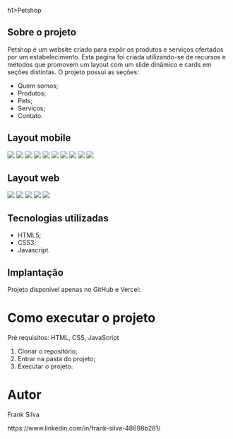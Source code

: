 h1>Petshop</h1>
<h2>Sobre o projeto</h2>
Petshop é um website criado para expôr os produtos e serviços ofertados por um estabelecimento.
Esta pagina foi criada utilizando-se de recursos e métodos que promovem um layout com um slide dinâmico e cards em seções distintas.
O projeto possui as seções:
<ul>
  <li>Quem somos;</li>
  <li>Produtos;</li>
  <li>Pets;</li>
  <li>Serviços;</li>
  <li>Contato.</li>
</ul>
<h2>Layout mobile</h2>
<img src="https://github.com/frankfsilva/pet-shop/blob/main/prints/mobile_1.png">
<img src="https://github.com/frankfsilva/pet-shop/blob/main/prints/mobile_2.png">
<img src="https://github.com/frankfsilva/pet-shop/blob/main/prints/mobile_3.png">
<img src="https://github.com/frankfsilva/pet-shop/blob/main/prints/mobile_4.png">
<img src="https://github.com/frankfsilva/pet-shop/blob/main/prints/mobile_5.png">
<img src="https://github.com/frankfsilva/pet-shop/blob/main/prints/mobile_6.png">
<img src="https://github.com/frankfsilva/pet-shop/blob/main/prints/mobile_7.png">
<img src="https://github.com/frankfsilva/pet-shop/blob/main/prints/mobile_8.png">
<img src="https://github.com/frankfsilva/pet-shop/blob/main/prints/mobile_9.png">
<img src="https://github.com/frankfsilva/pet-shop/blob/main/prints/mobile_10.png">
<h2>Layout web</h2>
<img src="https://github.com/frankfsilva/pet-shop/blob/main/prints/web_1.png">
<img src="https://github.com/frankfsilva/pet-shop/blob/main/prints/web_2.png">
<img src="https://github.com/frankfsilva/pet-shop/blob/main/prints/web_3.png">
<img src="https://github.com/frankfsilva/pet-shop/blob/main/prints/web_4.png">
<img src="https://github.com/frankfsilva/pet-shop/blob/main/prints/web_5.png">
<h2>Tecnologias utilizadas</h2>
<ul>
  <li>HTML5;</li>
  <li>CSS3;</li>
  <li>Javascript.</li>
</ul>
<h2>Implantação</h2>
Projeto disponível apenas no GitHub e Vercel:
<h1>Como executar o projeto</h1>
Pré requisitos: HTML, CSS, JavaScript
<ol>
  <li>Clonar o repositório;</li>
  <li>Entrar na pasta do projeto;</li>
  <li>Executar o projeto.</li>
</ol>

<h1>Autor</h1>
<p>Frank Silva</p>
https://www.linkedin.com/in/frank-silva-48698b281/

